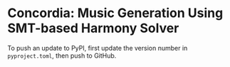 # Concordia: Music Generation Using SMT-based Harmony Solver

To push an update to PyPI, first update the version number in `pyproject.toml`, then push to GitHub.